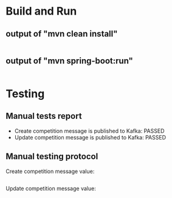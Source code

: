 # Build and Run

## output of "mvn clean install"

```
```

## output of "mvn spring-boot:run"

```
```

# Testing

## Manual tests report

- Create competition message is published to Kafka: PASSED
- Update competition message is published to Kafka: PASSED

## Manual testing protocol

Create competition message value:

```json
```

Update competition message value:

```json
```
